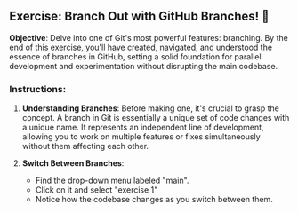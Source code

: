 ## Exercise: Branch Out with GitHub Branches! 🌲

**Objective**: Delve into one of Git's most powerful features: branching. By the end of this exercise, you'll have created, navigated, and understood the essence of branches in GitHub, setting a solid foundation for parallel development and experimentation without disrupting the main codebase.

### Instructions:

1. **Understanding Branches**: Before making one, it's crucial to grasp the concept. A branch in Git is essentially a unique set of code changes with a unique name. It represents an independent line of development, allowing you to work on multiple features or fixes simultaneously without them affecting each other.

2. **Switch Between Branches**:
   - Find the drop-down menu labeled "main".
   - Click on it and select "exercise 1"
   - Notice how the codebase changes as you switch between them.
